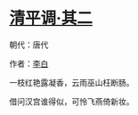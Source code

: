 # [清平调·其二](http://so.gushiwen.org/view_70872.aspx)

朝代：唐代

作者：[李白](http://so.gushiwen.org/author_247.aspx)

一枝红艳露凝香，云雨巫山枉断肠。

借问汉宫谁得似，可怜飞燕倚新妆。

